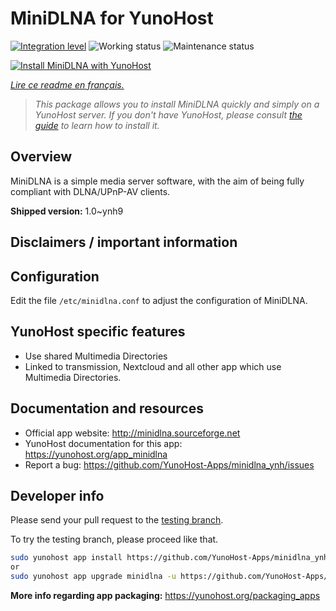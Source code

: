 <!--
N.B.: This README was automatically generated by https://github.com/YunoHost/apps/tree/master/tools/README-generator
It shall NOT be edited by hand.
-->

# MiniDLNA for YunoHost

[![Integration level](https://dash.yunohost.org/integration/minidlna.svg)](https://dash.yunohost.org/appci/app/minidlna) ![Working status](https://ci-apps.yunohost.org/ci/badges/minidlna.status.svg) ![Maintenance status](https://ci-apps.yunohost.org/ci/badges/minidlna.maintain.svg)

[![Install MiniDLNA with YunoHost](https://install-app.yunohost.org/install-with-yunohost.svg)](https://install-app.yunohost.org/?app=minidlna)

*[Lire ce readme en français.](./README_fr.md)*

> *This package allows you to install MiniDLNA quickly and simply on a YunoHost server.
If you don't have YunoHost, please consult [the guide](https://yunohost.org/#/install) to learn how to install it.*

## Overview

MiniDLNA is a simple media server software, with the aim of being fully compliant with DLNA/UPnP-AV clients.


**Shipped version:** 1.0~ynh9
## Disclaimers / important information

## Configuration

Edit the file `/etc/minidlna.conf` to adjust the configuration of MiniDLNA.

## YunoHost specific features

* Use shared Multimedia Directories
* Linked to transmission, Nextcloud and all other app which use Multimedia Directories.

## Documentation and resources

* Official app website: <http://minidlna.sourceforge.net>
* YunoHost documentation for this app: <https://yunohost.org/app_minidlna>
* Report a bug: <https://github.com/YunoHost-Apps/minidlna_ynh/issues>

## Developer info

Please send your pull request to the [testing branch](https://github.com/YunoHost-Apps/minidlna_ynh/tree/testing).

To try the testing branch, please proceed like that.

``` bash
sudo yunohost app install https://github.com/YunoHost-Apps/minidlna_ynh/tree/testing --debug
or
sudo yunohost app upgrade minidlna -u https://github.com/YunoHost-Apps/minidlna_ynh/tree/testing --debug
```

**More info regarding app packaging:** <https://yunohost.org/packaging_apps>
